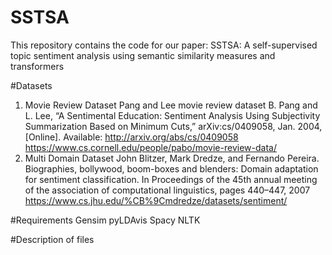 # SSTSA
This repository contains the code for our paper: SSTSA: A self-supervised topic sentiment analysis using semantic similarity measures and transformers

#Datasets
1) Movie Review Dataset
   Pang and Lee movie review dataset B. Pang and L. Lee, “A Sentimental Education: Sentiment Analysis Using Subjectivity Summarization Based on Minimum 
   Cuts,” arXiv:cs/0409058, Jan. 2004, [Online]. Available: http://arxiv.org/abs/cs/0409058
   https://www.cs.cornell.edu/people/pabo/movie-review-data/
3) Multi Domain Dataset
   John Blitzer, Mark Dredze, and Fernando Pereira. Biographies, bollywood,
   boom-boxes and blenders: Domain adaptation for sentiment classification. In
   Proceedings of the 45th annual meeting of the association of computational linguistics, pages 440–447, 2007     
   https://www.cs.jhu.edu/%CB%9Cmdredze/datasets/sentiment/

#Requirements
   Gensim
   pyLDAvis
   Spacy
   NLTK

#Description of files
